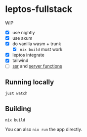 # leptos-fullstack

WIP

- [x] use nightly
- [x] use axum
- [x] do vanilla wasm + trunk
    - [x] `nix build` must work
- [x] leptos integrate
- [x] tailwind
- [ ] [ssr](https://leptos-rs.github.io/leptos/ssr/index.html) and [server functions](https://docs.rs/leptos/latest/leptos/attr.server.html)

## Running locally

```
just watch
```

## Building

```
nix build
```

You can also `nix run` the app directly.

